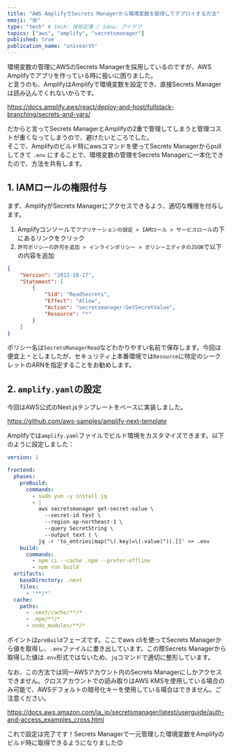 ```yaml
---
title: "AWS AmplifyでSecrets Managerから環境変数を取得してデプロイする方法"
emoji: "㊙️"
type: "tech" # tech: 技術記事 / idea: アイデア
topics: ["aws", "amplify", "secretsmanager"]
published: true
publication_name: "univearth"
---
```


環境変数の管理にAWSのSecrets Managerを採用しているのですが、AWS Amplifyでアプリを作っている時に扱いに困りました。  
と言うのも、AmplifyはAmplifyで環境変数を設定でき、直接Secrets Managerは読み込んでくれないからです。  

https://docs.amplify.aws/react/deploy-and-host/fullstack-branching/secrets-and-vars/

だからと言ってSecrets ManagerとAmplifyの2重で管理してしまうと管理コストが重くなってしまうので、避けたいところでした。  
そこで、Amplifyのビルド時にawsコマンドを使ってSecrets Managerからpullしてきて `.env` にすることで、環境変数の管理をSecrets Managerに一本化できたので、方法を共有します。  

## 1. IAMロールの権限付与

まず、AmplifyがSecrets Managerにアクセスできるよう、適切な権限を付与します。

1. Amplifyコンソールで`アプリケーションの設定 > IAMロール > サービスロール`の下にあるリンクをクリック
2. `許可ポリシーの許可を追加 > インラインポリシー > ポリシーエディタのJSON`で以下の内容を追加

```json
{
    "Version": "2012-10-17",
    "Statement": [
        {
            "Sid": "ReadSecrets",
            "Effect": "Allow",
            "Action": "secretsmanager:GetSecretValue",
            "Resource": "*"
        }
    ]
}
```

ポリシー名は`SecretsManagerRead`などわかりやすい名前で保存します。今回は便宜上 `*` としましたが、セキュリティ上本番環境では`Resource`に特定のシークレットのARNを指定することをお勧めします。

## 2. `amplify.yaml`の設定

今回はAWS公式のNext.jsテンプレートをベースに実装しました。

https://github.com/aws-samples/amplify-next-template

Amplifyでは`amplify.yaml`ファイルでビルド環境をカスタマイズできます。以下のように設定しました：

```yaml
version: 1

frontend:
  phases:
    preBuild:
      commands:
        - sudo yum -y install jq
        - |
          aws secretsmanager get-secret-value \
            --secret-id test \
            --region ap-northeast-1 \
            --query SecretString \
            --output text | \
          jq -r 'to_entries|map("\(.key)=\(.value)")|.[]' >> .env
    build:
      commands:
        - npm ci --cache .npm --prefer-offline
        - npm run build
  artifacts:
    baseDirectory: .next
    files:
      - '**/*'
  cache:
    paths:
      - .next/cache/**/*
      - .npm/**/*
      - node_modules/**/*
```

ポイントは`preBuild`フェーズです。ここでaws cliを使ってSecrets Managerから値を取得し、`.env`ファイルに書き出しています。この際Secrets Managerから取得した値は`.env`形式ではないため、`jq`コマンドで適切に整形しています。

なお、この方法では同一AWSアカウント内のSecrets Managerにしかアクセスできません。クロスアカウントでの読み取りはAWS KMSを使用している場合のみ可能で、AWSデフォルトの暗号化キーを使用している場合はできません。ご注意ください。  

https://docs.aws.amazon.com/ja_jp/secretsmanager/latest/userguide/auth-and-access_examples_cross.html

これで設定は完了です！Secrets Managerで一元管理した環境変数をAmplifyのビルド時に取得できるようになりました😊  
